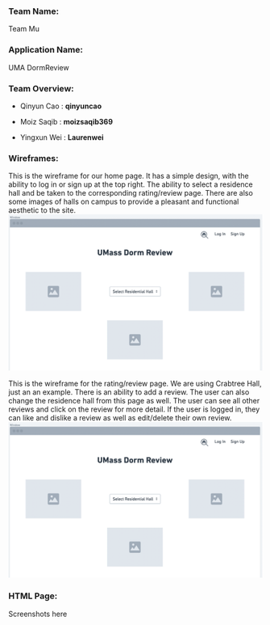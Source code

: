### **Team Name**: 
Team Mu

### **Application Name**: 
UMA DormReview

### **Team Overview**:
- Qinyun Cao : **qinyuncao**

- Moiz Saqib : **moizsaqib369**

- Yingxun Wei : **Laurenwei**

### **Wireframes**:
This is the wireframe for our home page. It has a simple design, with the ability to log in or sign up at the top right. The ability to select a residence hall and be taken to the corresponding rating/review page. There are also some images of halls on campus to provide a pleasant and functional aesthetic to the site.
![Wireframe of Home Page](https://github.com/qinyuncao/cs326-final-teammu/blob/main/docs/homeframe.png?raw=true)

This is the wireframe for the rating/review page. We are using Crabtree Hall, just an an example. There is an ability to add a review. The user can also change the residence hall from this page as well. The user can see all other reviews and click on the review for more detail. If the user is logged in, they can like and dislike a review as well as edit/delete their own review.
![Wireframe of Rating/Review Page](https://github.com/qinyuncao/cs326-final-teammu/blob/main/docs/homeframe.png?raw=true)

### **HTML Page**:
Screenshots here
